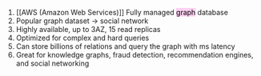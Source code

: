 1. [[AWS (Amazon Web Services)]] Fully managed <mark style="background: #FFB8EBA6;">graph</mark> database
2. Popular graph dataset -> social network
3. Highly available, up to 3AZ, 15 read replicas
4. Optimized for complex and hard queries
5. Can store billions of relations and query the graph with ms latency
6. Great for knowledge graphs, fraud detection, recommendation engines, and social networking